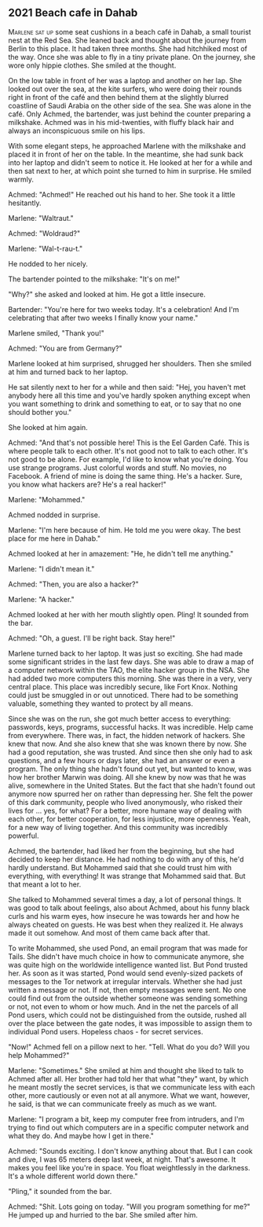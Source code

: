 
## **2021** Beach cafe in Dahab

<span style="font-variant:small-caps;">Marlene sat up </span> some seat cushions in a beach café in Dahab, a small tourist nest at the Red Sea.
She leaned back and thought about the journey from Berlin to this place.
It had taken three months.
She had hitchhiked most of the way.
Once she was able to fly in a tiny private plane.
On the journey, she wore only hippie clothes.
She smiled at the thought.

On the low table in front of her was a laptop and another on her lap.
She looked out over the sea, at the kite surfers, who were doing their rounds right in front of the café and then behind them at the slightly blurred coastline of Saudi Arabia on the other side of the sea.
She was alone in the café.
Only Achmed, the bartender, was just behind the counter preparing a milkshake.
Achmed was in his mid-twenties, with fluffy black hair and always an inconspicuous smile on his lips.

With some elegant steps, he approached Marlene with the milkshake and placed it in front of her on the table.
In the meantime, she had sunk back into her laptop and didn't seem to notice it.
He looked at her for a while and then sat next to her, at which point she turned to him in surprise.
He smiled warmly.

Achmed: "Achmed!" He reached out his hand to her.
She took it a little hesitantly.

Marlene: "Waltraut."

Achmed: "Woldraud?"

Marlene: "Wal-t-rau-t."

He nodded to her nicely.

The bartender pointed to the milkshake: "It's on me!"

"Why?" she asked and looked at him.
He got a little insecure.

Bartender: "You're here for two weeks today.
It's a celebration! And I'm celebrating that after two weeks I finally know your name."

Marlene smiled, "Thank you!"

Achmed: "You are from Germany?"

Marlene looked at him surprised, shrugged her shoulders.
Then she smiled at him and turned back to her laptop.

He sat silently next to her for a while and then said: "Hej, you haven't met anybody here all this time and you've hardly spoken anything except when you want something to drink and something to eat, or to say that no one should bother you."

She looked at him again.

Achmed: "And that's not possible here! This is the Eel Garden Café.
This is where people talk to each other.
It's not good not to talk to each other.
It's not good to be alone.
For example, I'd like to know what you're doing.
You use strange programs.
Just colorful words and stuff.
No movies, no Facebook.
A friend of mine is doing the same thing.
He's a hacker.
Sure, you know what hackers are? He's a real hacker!"

Marlene: "Mohammed."

Achmed nodded in surprise.

Marlene: "I'm here because of him.
He told me you were okay.
The best place for me here in Dahab."

Achmed looked at her in amazement: "He, he didn't tell me anything."

Marlene: "I didn't mean it."

Achmed: "Then, you are also a hacker?"

Marlene: "A hacker."

Achmed looked at her with her mouth slightly open.
Pling! It sounded from the bar.

Achmed: "Oh, a guest.
I'll be right back.
Stay here!"

Marlene turned back to her laptop.
It was just so exciting.
She had made some significant strides in the last few days.
She was able to draw a map of a computer network within the TAO, the elite hacker group in the NSA.
She had added two more computers this morning.
She was there in a very, very central place.
This place was incredibly secure, like Fort Knox.
Nothing could just be smuggled in or out unnoticed.
There had to be something valuable, something they wanted to protect by all means.

Since she was on the run, she got much better access to everything: passwords, keys, programs, successful hacks.
It was incredible.
Help came from everywhere.
There was, in fact, the hidden network of hackers.
She knew that now.
And she also knew that she was known there by now.
She had a good reputation, she was trusted.
And since then she only had to ask questions, and a few hours or days later, she had an answer or even a program.
The only thing she hadn't found out yet, but wanted to know, was how her brother Marwin was doing.
All she knew by now was that he was alive, somewhere in the United States.
But the fact that she hadn't found out anymore now spurred her on rather than depressing her.
She felt the power of this dark community, people who lived anonymously, who risked their lives for ... yes, for what? For a better, more humane way of dealing with each other, for better cooperation, for less injustice, more openness.
Yeah, for a new way of living together.
And this community was incredibly powerful.

Achmed, the bartender, had liked her from the beginning, but she had decided to keep her distance.
He had nothing to do with any of this, he'd hardly understand.
But Mohammed said that she could trust him with everything, with everything! It was strange that Mohammed said that.
But that meant a lot to her.

She talked to Mohammed several times a day, a lot of personal things.
It was good to talk about feelings, also about Achmed, about his funny black curls and his warm eyes, how insecure he was towards her and how he always cheated on guests.
He was best when they realized it.
He always made it out somehow.
And most of them came back after that.

To write Mohammed, she used Pond, an email program that was made for Tails.
She didn't have much choice in how to communicate anymore, she was quite high on the worldwide intelligence wanted list.
But Pond trusted her.
As soon as it was started, Pond would send evenly-sized packets of messages to the Tor network at irregular intervals.
Whether she had just written a message or not.
If not, then empty messages were sent.
No one could find out from the outside whether someone was sending something or not, not even to whom or how much.
And in the net the parcels of all Pond users, which could not be distinguished from the outside, rushed all over the place between the gate nodes, it was impossible to assign them to individual Pond users.
Hopeless chaos - for secret services.

"Now!" Achmed fell on a pillow next to her.
"Tell.
What do you do? Will you help Mohammed?"

Marlene: "Sometimes."
She smiled at him and thought she liked to talk to Achmed after all.
Her brother had told her that what "they" want, by which he meant mostly the secret services, is that we communicate less with each other, more cautiously or even not at all anymore.
What we want, however, he said, is that we can communicate freely as much as we want.

Marlene: "I program a bit, keep my computer free from intruders, and I'm trying to find out which computers are in a specific computer network and what they do.
And maybe how I get in there."

Achmed: "Sounds exciting.
I don't know anything about that.
But I can cook and dive, I was 65 meters deep last week, at night.
That's awesome.
It makes you feel like you're in space.
You float weightlessly in the darkness.
It's a whole different world down there."

"Pling," it sounded from the bar.

Achmed: "Shit.
Lots going on today.
"Will you program something for me?" He jumped up and hurried to the bar.
She smiled after him.

